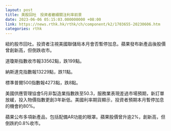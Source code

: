 ```yaml
---
layout: post
title: 美股回吐　投資者繼續關注利率前景
date: 2023-06-06 05:15:03.000000000 +08:00
link: https://news.rthk.hk/rthk/ch/component/k2/1703655-20230606.htm
categories: rthk
---
```


紐約股市回吐。投資者注視美國聯儲局本月會否暫停加息。蘋果發布新產品後股價曾創新高，但倒跌收市。

道瓊斯指數收市報33562點，跌199點。

納斯達克指數報13229點，跌11點。

標準普爾500指數報4273點，跌8點。

美國供應管理協會5月非製造業指數跌至50.3，服務業表現差過市場預期，新訂單放緩，投入物價指數更創3年新低。美國利率期貨顯示，投資者預期本月暫停加息的機會約80%。

蘋果公布多項新產品，包括配備AR功能的眼罩。蘋果股價曾升逾2%，創新高，但倒跌約0.8%收市。
